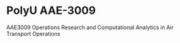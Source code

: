 # PolyU AAE-3009
AAE3009 Operations Research and Computational Analytics in Air Transport Operations
